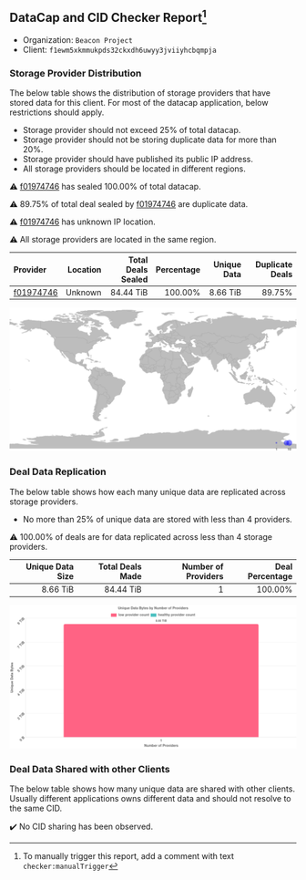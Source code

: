 ## DataCap and CID Checker Report[^1]
 - Organization: `Beacon Project`
 - Client: `f1ewm5xkmmukpds32ckxdh6uwyy3jviiyhcbqmpja`
### Storage Provider Distribution
The below table shows the distribution of storage providers that have stored data for this client.
For most of the datacap application, below restrictions should apply.
 - Storage provider should not exceed 25% of total datacap.
 - Storage provider should not be storing duplicate data for more than 20%.
 - Storage provider should have published its public IP address.
 - All storage providers should be located in different regions.

⚠️ [f01974746](https://filfox.info/en/address/f01974746) has sealed 100.00% of total datacap.

⚠️ 89.75% of total deal sealed by [f01974746](https://filfox.info/en/address/f01974746) are duplicate data.

⚠️ [f01974746](https://filfox.info/en/address/f01974746) has unknown IP location.

⚠️ All storage providers are located in the same region.

| Provider                                              | Location | Total Deals Sealed | Percentage | Unique Data | Duplicate Deals |
| :---------------------------------------------------- | -------: | -----------------: | ---------: | ----------: | --------------: |
| [f01974746](https://filfox.info/en/address/f01974746) |  Unknown |          84.44 TiB |    100.00% |    8.66 TiB |          89.75% |

![Provider Distribution](https://raw.githubusercontent.com/data-preservation-programs/filplus-checker-assets/main/filecoin-project/filecoin-plus-large-datasets/issues/446/1671008371398.png)
### Deal Data Replication
The below table shows how each many unique data are replicated across storage providers.
- No more than 25% of unique data are stored with less than 4 providers.

⚠️ 100.00% of deals are for data replicated across less than 4 storage providers.

| Unique Data Size | Total Deals Made | Number of Providers | Deal Percentage |
| ---------------: | ---------------: | ------------------: | --------------: |
|         8.66 TiB |        84.44 TiB |                   1 |         100.00% |

![Replication Distribution](https://raw.githubusercontent.com/data-preservation-programs/filplus-checker-assets/main/filecoin-project/filecoin-plus-large-datasets/issues/446/1671008372123.png)
### Deal Data Shared with other Clients
The below table shows how many unique data are shared with other clients.
Usually different applications owns different data and should not resolve to the same CID.

✔️ No CID sharing has been observed.

[^1]: To manually trigger this report, add a comment with text `checker:manualTrigger`
